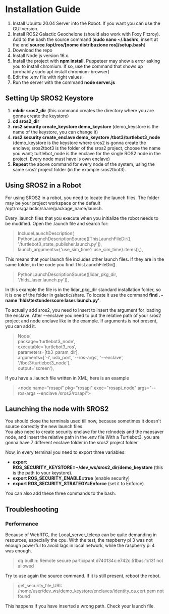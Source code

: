 # Installation Guide
1. Install Ubuntu 20.04 Server into the Robot. If you want you can use the GUI version.
2. Install ROS2 Galactic Geochelone (should also work with Foxy Fitzroy). Add to the bash the source command (**sudo nano ~/.bashrc**, insert at the end **source /opt/ros/[nome distribuzione ros]/setup.bash**)
3. Download the repo
4. Install Node.js version 16.x.
5. Install the project with **npm install**. Puppeteer may show a error asking you to install chromium. If so, use the command that shows up (probabily sudo apt install chromium-browser)
6. Edit the .env file with right values
7. Run the server with the command **node server.js**
## Setting Up SROS2 Keystore
1. **mkdir sros2_dir** (this command creates the directory where you are gonna create the keystore)
2. **cd sros2_dir**
3. **ros2 security create_keystore demo_keystore** (demo_keystore is the name of the keystore, you can change it)
4. **ros2 security create_enclave demo_keystore /tbot3/turtlebot3_node** 
(demo_keystore is the keystore where sros2 is gonna create the enclave; sros2tbot3 is the folder of the sros2 project, choose the name you want;
turtlebot_node is the enclave for the single ROS2 node in the project. Every node must have is own enclave)
5. **Repeat** the above command for every node of the system, using the same sros2 project folder (in the example sros2tbot3).
## Using SROS2 in a Robot
For using SROS2 in a robot, you need to locate the launch files. The folder may be your project workspace or the default /opt/ros/galactic/share/package_name/launch.

Every .launch files that you execute when you initialize the robot needs to be modified.
Open the .launch file and search for:
> IncludeLaunchDescription(  
> PythonLaunchDescriptionSource([ThisLaunchFileDir(), '/turtlebot3_state_publisher.launch.py']),  
> launch_arguments={'use_sim_time': use_sim_time}.items(),),

This means that your launch file includes other launch files. If they are in the same folder, in the code you find ThisLaunchFileDir().
> PythonLaunchDescriptionSource([lidar_pkg_dir, '/hlds_laser.launch.py']),

In this example the file is in the lidar_pkg_dir standard installation folder, so it is one of the folder in galactic/share. 
To locate it use the command **find . -name 'hlds\textunderscore laser.launch.py'**.

To actually add sros2, you need to insert to insert the argument for loading the enclave. 
After --enclave you need to put the relative path of your sros2 project and node enclave like in the example.
If arguments is not present, you can add it.

> Node(  
> package='turtlebot3_node',  
> executable='turtlebot3_ros',  
> parameters=[tb3_param_dir],  
> arguments=['-i', usb_port, '--ros-args', '--enclave', '/tbot3/turtlebot3_node'],  
> output='screen'),

If you have a .launch file written in XML, here is an example
> \<node name="rosapi" pkg="rosapi" exec="rosapi_node" args="--ros-args --enclave /sros2/rosapi"\>

## Launching the node with SROS2
You should close the terminals used till now, because sometimes it doesn't source correctly the new launch files.  
You also need to create security enclave for the rclnodejs and the mapsaver node, and insert the relative path in the .env file
With a Turtlebot3, you are gonna have 7 different enclave folder in the sros2 project folder.

Now, in every terminal you need to export three variables:
- **export ROS_SECURITY_KEYSTORE=~/dev_ws/sros2_dir/demo_keystore** (this is the path to your keystore).
- **export ROS_SECURITY_ENABLE=true** (enable security)
- **export ROS_SECURITY_STRATEGY=Enforce** (set it to Enforce)

You can also add these three commands to the bash.

## Troubleshooting
### Performance
Because of WebRTC, the Local_server_teleop can be quite demanding in resources, especially the cpu.
With the test, the raspberry pi 3 was not enough powerful to avoid lags in local network, while the raspberry pi 4 was enough.

> dq.builtin: Remote secure participant d740134c:e742c:51bas:1c13f not allowed

Try to use again the source command. If it is still present, reboot the robot.

> get_security_file_URI: /home/user/dev_ws/demo_keystore/enclaves/identity_ca.cert.pem not found

This happens if you have inserted a wrong path. Check your launch file.
